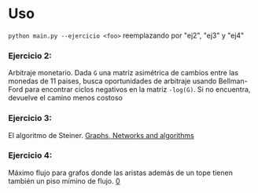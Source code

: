 # Uso

`python main.py --ejercicio <foo>` reemplazando por "ej2", "ej3" y "ej4"

### Ejercicio 2:

Arbitraje monetario. Dada `G` una matriz asimétrica de cambios entre las monedas de 11 paises, busca oportunidades de arbitraje
usando Bellman-Ford para encontrar ciclos negativos en la matriz `-log(G)`. Si no encuentra, devuelve el camino menos costoso

### Ejercicio 3:

El algoritmo de Steiner. [Graphs, Networks and algorithms](https://doc.lagout.org/science/0_Computer%20Science/2_Algorithms/Graphs%2C%20Networks%20and%20Algorithms%20%284th%20ed.%29%20%5BJungnickel%202012-11-09%5D.pdf)

### Ejercicio 4:
    
Máximo flujo para grafos donde las aristas además de un tope tienen también un piso mímino de flujo. [0](https://pdfs.semanticscholar.org/03a2/785783f43202925da70ae842eeda9cebd77e.pdf)